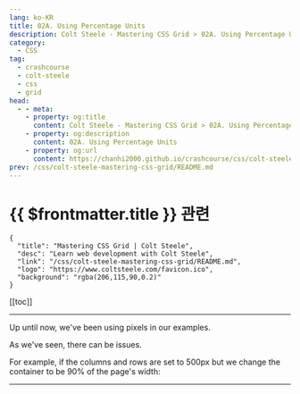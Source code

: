 ```yaml
---
lang: ko-KR
title: 02A. Using Percentage Units
description: Colt Steele - Mastering CSS Grid > 02A. Using Percentage Units
category:
  - CSS
tag: 
  - crashcourse
  - colt-steele
  - css
  - grid
head:
  - - meta:
    - property: og:title
      content: Colt Steele - Mastering CSS Grid > 02A. Using Percentage Units
    - property: og:description
      content: 02A. Using Percentage Units
    - property: og:url
      content: https://chanhi2000.github.io/crashcourse/css/colt-steele-mastering-css-grid/02A.html
prev: /css/colt-steele-mastering-css-grid/README.md
---
```


# {{ $frontmatter.title }} 관련

```component VPCard
{
  "title": "Mastering CSS Grid | Colt Steele",
  "desc": "Learn web development with Colt Steele",
  "link": "/css/colt-steele-mastering-css-grid/README.md",
  "logo": "https://www.coltsteele.com/favicon.ico",
  "background": "rgba(206,115,90,0.2)"
}
```

[[toc]]

---

<SiteInfo
  name="Using Percentage Units | Colt Steele"
  desc="Learn web development with Colt Steele"
  url="https://www.coltsteele.com/tutorials/mastering-css-grid/units-and-utilities/using-percentage-units"
  logo="https://res.cloudinary.com/dwppkb069/image/upload/v1684239486/css-grid-tutorial_dfsfgn.png"
  preview="https://www.coltsteele.com/api/og?title=Using+Percentage+Units"/>

<VidStack src="https://stream.mux.com/uHO36aJ3fD3z02HoMHp8yxZCZ2dzRKkWQDvjoIUG00302c.m3u8?redundant_streams=true" />

Up until now, we've been using pixels in our examples.

As we've seen, there can be issues.

For example, if the columns and rows are set to 500px but we change the container to be 90% of the page's width:

<!-- TODO: 작성 -->

---

<TagLinks />